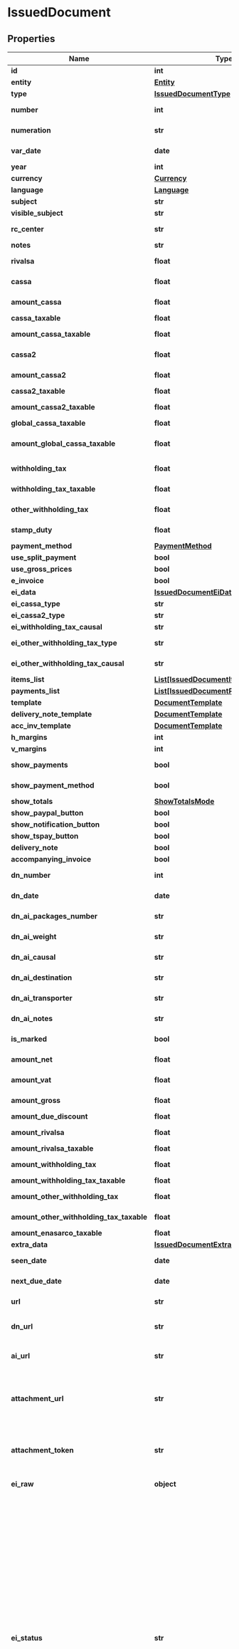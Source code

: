# IssuedDocument



## Properties
Name | Type | Description | Notes
------------ | ------------- | ------------- | -------------
**id** | **int** | Unique identifier of the document. | [optional] 
**entity** | [**Entity**](Entity.md) |  | [optional] 
**type** | [**IssuedDocumentType**](IssuedDocumentType.md) |  | [optional] 
**number** | **int** | Number of the document [If not specified, next number is used] | [optional] 
**numeration** | **str** | Numeration of the document [Not available if type&#x3D;delivery_note] | [optional] 
**var_date** | **date** | Date of the document [If not specified, today date is used] | [optional] 
**year** | **int** | Invoice year. | [optional] 
**currency** | [**Currency**](Currency.md) |  | [optional] 
**language** | [**Language**](Language.md) |  | [optional] 
**subject** | **str** | Issued document subject. | [optional] 
**visible_subject** | **str** | Issued document visible subject. | [optional] 
**rc_center** | **str** | Revenue center [or cost center if type&#x3D;supplier_order]. | [optional] 
**notes** | **str** | Issued document extra notes. | [optional] 
**rivalsa** | **float** | \&quot;Rivalsa INPS\&quot; percentual value | [optional] 
**cassa** | **float** | \&quot;Cassa previdenziale\&quot; percentual value | [optional] 
**amount_cassa** | **float** | [Read Only] Cassa amount. | [optional] [readonly] 
**cassa_taxable** | **float** | Cassa taxable percentage | [optional] 
**amount_cassa_taxable** | **float** | [Can be set only if cassa_taxable is NULL] Cassa2 taxable amount | [optional] 
**cassa2** | **float** | \&quot;Cassa previdenziale 2\&quot; percentual value | [optional] 
**amount_cassa2** | **float** | [Read Only] Cassa amount. | [optional] [readonly] 
**cassa2_taxable** | **float** | Cassa2 taxable percentage | [optional] 
**amount_cassa2_taxable** | **float** | [Can be set only if cassa2_taxable is NULL] Cassa2 taxable amount | [optional] 
**global_cassa_taxable** | **float** | Global cassa taxable percentage | [optional] 
**amount_global_cassa_taxable** | **float** | [Can be set only if global_cassa_taxable is NULL] Global cassa taxable amount | [optional] 
**withholding_tax** | **float** | Withholding tax (ritenuta d&#39;acconto) percentual value | [optional] 
**withholding_tax_taxable** | **float** | Withholding tax taxable (imponibile) percentual value | [optional] 
**other_withholding_tax** | **float** | Other withholding tax (altra ritenuta) percentual value | [optional] 
**stamp_duty** | **float** | Stamp duty value [0 if not present] | [optional] 
**payment_method** | [**PaymentMethod**](PaymentMethod.md) |  | [optional] 
**use_split_payment** | **bool** | Use split payment | [optional] 
**use_gross_prices** | **bool** | Use gross prices | [optional] 
**e_invoice** | **bool** | Indicates if this is an e-invoice. | [optional] 
**ei_data** | [**IssuedDocumentEiData**](IssuedDocumentEiData.md) |  | [optional] 
**ei_cassa_type** | **str** | E-invoice cassa type | [optional] 
**ei_cassa2_type** | **str** | E-invoice cassa2 type | [optional] 
**ei_withholding_tax_causal** | **str** | E-invoice withholding tax causal | [optional] 
**ei_other_withholding_tax_type** | **str** | E-invoice other withholding tax type | [optional] 
**ei_other_withholding_tax_causal** | **str** | E-invoice other withholding tax causal | [optional] 
**items_list** | [**List[IssuedDocumentItemsListItem]**](IssuedDocumentItemsListItem.md) |  | [optional] 
**payments_list** | [**List[IssuedDocumentPaymentsListItem]**](IssuedDocumentPaymentsListItem.md) |  | [optional] 
**template** | [**DocumentTemplate**](DocumentTemplate.md) |  | [optional] 
**delivery_note_template** | [**DocumentTemplate**](DocumentTemplate.md) |  | [optional] 
**acc_inv_template** | [**DocumentTemplate**](DocumentTemplate.md) |  | [optional] 
**h_margins** | **int** | Horizontal margins. | [optional] 
**v_margins** | **int** | Vertical margins. | [optional] 
**show_payments** | **bool** | Shows the expiration dates of the payments on the document. | [optional] 
**show_payment_method** | **bool** | Show the payment method details on the document. | [optional] 
**show_totals** | [**ShowTotalsMode**](ShowTotalsMode.md) |  | [optional] 
**show_paypal_button** | **bool** | Show paypal button | [optional] 
**show_notification_button** | **bool** | Show notification button | [optional] 
**show_tspay_button** | **bool** | Show ts pay button. | [optional] 
**delivery_note** | **bool** |  | [optional] 
**accompanying_invoice** | **bool** | Attach an accompanying invoice. | [optional] 
**dn_number** | **int** | Number (for the attached delivery note). | [optional] 
**dn_date** | **date** | Date (for the attached delivery note). | [optional] 
**dn_ai_packages_number** | **str** | Number of packages (for the attached delivery note). | [optional] 
**dn_ai_weight** | **str** | Weight (for the attached delivery note). | [optional] 
**dn_ai_causal** | **str** | Causal (for the attached delivery note). | [optional] 
**dn_ai_destination** | **str** | Destination (for the attached delivery note). | [optional] 
**dn_ai_transporter** | **str** | Transporter (for the attached delivery note). | [optional] 
**dn_ai_notes** | **str** | Notes (for the attached delivery note). | [optional] 
**is_marked** | **bool** | This is true if the document is marked. | [optional] 
**amount_net** | **float** | [Read Only] Total net amount (competenze). | [optional] [readonly] 
**amount_vat** | **float** | [Read Only] Total vat amount (IVA). | [optional] [readonly] 
**amount_gross** | **float** | [Read Only] Total gross amount (totale documento). | [optional] [readonly] 
**amount_due_discount** | **float** | Amount due discount | [optional] 
**amount_rivalsa** | **float** | [Read Only] Rivalsa amount. | [optional] [readonly] 
**amount_rivalsa_taxable** | **float** | Taxable rivalsa amount | [optional] 
**amount_withholding_tax** | **float** | [Read Only] Withholding tax amount (ritenuta d&#39;acconto). | [optional] [readonly] 
**amount_withholding_tax_taxable** | **float** | Taxable withholding tax amount | [optional] 
**amount_other_withholding_tax** | **float** | [Read Only] Other withholding tax amount (altra ritenuta). | [optional] [readonly] 
**amount_other_withholding_tax_taxable** | **float** | Taxable other withholding tax amount | [optional] 
**amount_enasarco_taxable** | **float** | Taxable enasarco amount | [optional] 
**extra_data** | [**IssuedDocumentExtraData**](IssuedDocumentExtraData.md) |  | [optional] 
**seen_date** | **date** | Date when the client/supplier has seen the document. | [optional] 
**next_due_date** | **date** | Date of the next not paid payment. | [optional] 
**url** | **str** | [Temporary] [Read Only]   Public url of the document PDF file. | [optional] 
**dn_url** | **str** | [Temporary] [Read Only]   Public url of the attached delivery note PDF file. | [optional] 
**ai_url** | **str** | [Temporary] [Read Only]   Public url of the accompanying invoice PDF file. | [optional] 
**attachment_url** | **str** | [Temporary] [Read Only] Public url of the attached file. Authomatically set if a valid attachment token is passed via POST /issued_documents or PUT /issued_documents/{documentId}. | [optional] [readonly] 
**attachment_token** | **str** | [Write Only] Attachment token returned by POST /issued_documents/attachment. Used to attach the file already uploaded. | [optional] 
**ei_raw** | **object** | Advanced raw attributes for e-invoices. | [optional] 
**ei_status** | **str** | [Read only] Status of the e-invoice.   * &#x60;attempt&#x60; - We are trying to send the invoice, please wait up to 2 hours   * &#x60;missing&#x60; - The invoice is missing   * &#x60;not_sent&#x60; - The invoice has yet to be sent   * &#x60;sent&#x60; - The invoice was sent   * &#x60;pending&#x60; - The checks for the digital signature and sending are in progress   * &#x60;processing&#x60; - The SDI is delivering the invoice to the customer   * &#x60;error&#x60; - An error occurred while handling the invoice, please try to resend it or contact support   * &#x60;discarded&#x60; - The invoice has been rejected by the SDI, so it must be corrected and re-sent   * &#x60;not_delivered&#x60; - The SDI was unable to deliver the invoice   * &#x60;accepted&#x60; - The customer accepted the invoice   * &#x60;rejected&#x60; - The customer rejected the invoice, so it must be corrected   * &#x60;no_response&#x60; - A response has not yet been received whithin the deadline, contact the customer to ascertain the status of the invoice   * &#x60;manual_accepted&#x60; - The customer accepted the invoice   * &#x60;manual_rejected&#x60; - The customer rejected the invoice  | [optional] 
**created_at** | **str** |  | [optional] 
**updated_at** | **str** |  | [optional] 

## Example

```python
from fattureincloud_python_sdk.models.issued_document import IssuedDocument

# TODO update the JSON string below
json = "{}"
# create an instance of IssuedDocument from a JSON string
issued_document_instance = IssuedDocument.from_json(json)
# print the JSON string representation of the object
print IssuedDocument.to_json()

# convert the object into a dict
issued_document_dict = issued_document_instance.to_dict()
# create an instance of IssuedDocument from a dict
issued_document_form_dict = issued_document.from_dict(issued_document_dict)
```
[[Back to Model list]](../README.md#documentation-for-models) [[Back to API list]](../README.md#documentation-for-api-endpoints) [[Back to README]](../README.md)


